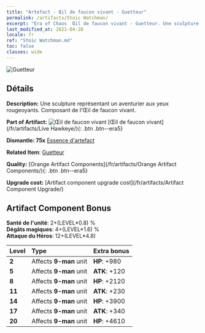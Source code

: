 ```yaml
---
title: "Artefact - Œil de faucon vivant - Guetteur"
permalink: /artifacts/Stoic Watchman/
excerpt: "Era of Chaos  Œil de faucon vivant - Guetteur. Une sculpture représentant un aventurier aux yeux rougeoyants. Composant de l'Œil de faucon vivant."
last_modified_at: 2021-04-28
locale: fr
ref: "Stoic Watchman.md"
toc: false
classes: wide
---
```


 ![Guetteur](/images/t/artifact_40332.png)



## Détails

 **Description:** Une sculpture représentant un aventurier aux yeux rougeoyants. Composant de l'Œil de faucon vivant.

 **Part of Artifact:** ![Œil de faucon vivant](/images/t/icon_artifact_33.png) [Œil de faucon vivant](/fr/artifacts/Live Hawkeye/){: .btn .btn--era5}

 **Dismantle: 75x** [Essence d'artefact](/ItemsFR/con_905/)

 **Related Item**: [Guetteur](/ItemsFR/art_133/)

 **Quality:** [Orange Artifact Components](/fr/artifacts/Orange Artifact Components/){: .btn .btn--era5}

 **Upgrade cost:** [Artifact component upgrade cost](/fr/artifacts/Artifact Component Upgrade/)

## Artifact Component Bonus

  **Santé de l'unité**: 2+(LEVEL\*0.8) %<br/>**Dégâts magiques**: 4+(LEVEL\*1.6) %<br/>**Attaque du Héros**: 12+(LEVEL\*4.8)

  |  Level  | Type |    Extra bonus  | 
  |:--------|:-----|:----------------| 
  | **2** | Affects **9-man** unit | **HP**: +980 | 
  | **5** | Affects **9-man** unit | **ATK**: +120 | 
  | **8** | Affects **9-man** unit | **HP**: +2120 | 
  | **11** | Affects **9-man** unit | **ATK**: +230 | 
  | **14** | Affects **9-man** unit | **HP**: +3900 | 
  | **17** | Affects **9-man** unit | **ATK**: +340 | 
  | **20** | Affects **9-man** unit | **HP**: +4610 | 
